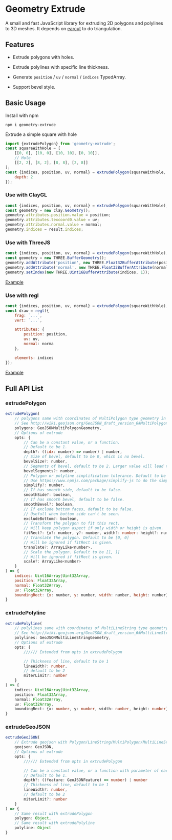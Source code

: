 # Geometry Extrude

A small and fast JavaScript library for extruding 2D polygons and polylines to 3D meshes. It depends on [earcut](https://github.com/mapbox/earcut) to do triangulation.

## Features

+ Extrude polygons with holes.

+ Extrude polylines with specific line thickness.

+ Generate `position` / `uv` / `normal` / `indices` TypedArray.

+ Support bevel style.

## Basic Usage

Install with npm

```
npm i geometry-extrude
```

Extrude a simple square with hole

```js
import {extrudePolygon} from 'geometry-extrude';
const squareWithHole = [
    [[0, 0], [10, 0], [10, 10], [0, 10]],
    // Hole
    [[2, 2], [8, 2], [8, 8], [2, 8]]
];
const {indices, position, uv, normal} = extrudePolygon(squareWithHole, {
    depth: 2
});
```

### Use with ClayGL

```js
const {indices, position, uv, normal} = extrudePolygon(squareWithHole);
const geometry = new clay.Geometry();
geometry.attributes.position.value = position;
geometry.attributes.texcoord0.value = uv;
geometry.attributes.normal.value = normal;
geometry.indices = result.indices;
```

### Use with ThreeJS

```js
const {indices, position, uv, normal} = extrudePolygon(squareWithHole);
const geometry = new THREE.BufferGeometry();
geometry.addAttribute('position', new THREE.Float32BufferAttribute(position, 3));
geometry.addAttribute('normal', new THREE.Float32BufferAttribute(normal, 3));
geometry.setIndex(new THREE.Uint16BufferAttribute(indices, 1));
```

[Example](https://github.com/pissang/geometry-extrude-example-threejs)

### Use with regl

```js
const {indices, position, uv, normal} = extrudePolygon(squareWithHole);
const draw = regl({
    frag: `...`,
    vert: `...`,

    attributes: {
        position: position,
        uv: uv,
        normal: norma
    },

    elements: indices
});
```

[Example](https://github.com/pissang/geometry-extrude-example-regl)

## Full API List

### extrudePolygon

```js
extrudePolygon(
    // polygons same with coordinates of MultiPolygon type geometry in GeoJSON
    // See http://wiki.geojson.org/GeoJSON_draft_version_6#MultiPolygon
    polygons: GeoJSONMultiPolygonGeometry,
    // Options of extrude
    opts: {
        // Can be a constant value, or a function.
        // Default to be 1.
        depth?: ((idx: number) => number) | number,
        // Size of bevel, default to be 0, which is no bevel.
        bevelSize?: number,
        // Segments of bevel, default to be 2. Larger value will lead to smoother bevel.
        bevelSegments?: number,
        // Polygon or polyline simplification tolerance. Default to be 0.
        // Use https://www.npmjs.com/package/simplify-js to do the simplification. Same with the tolerance parameter in it. The unit is same with depth and bevelSize
        simplify?: number,
        // If has smooth side, default to be false.
        smoothSide?: boolean,
        // If has smooth bevel, default to be false.
        smoothBevel?: boolean,
        // If exclude bottom faces, default to be false.
        // Usefull when bottom side can't be seen.
        excludeBottom?: boolean,
        // Transform the polygon to fit this rect.
        // Will keep polygon aspect if only width or height is given.
        fitRect?: {x?: number, y?: number, width?: number: height?: number},
        // Translate the polygon. Default to be [0, 0]
        // Will be ignored if fitRect is given.
        translate?: ArrayLike<number>,
        // Scale the polygon. Default to be [1, 1]
        // Will be ignored if fitRect is given.
        scale?: ArrayLike<number>
    }
) => {
    indices: Uint16Array|Uint32Array,
    position: Float32Array,
    normal: Float32Array,
    uv: Float32Array,
    boundingRect: {x: number, y: number, width: number, height: number}
}
```

### extrudePolyline

```typescript
extrudePolyline(
    // polylines same with coordinates of MultiLineString type geometry in GeoJSON
    // See http://wiki.geojson.org/GeoJSON_draft_version_6#MultiLineString
    polylines: GeoJSONMultiLineStringGeometry,
    // Options of extrude
    opts: {
        ////// Extended from opts in extrudePolygon

        // Thickness of line, default to be 1
        lineWidth?: number,
        // default to be 2
        miterLimit?: number
    }
) => {
    indices: Uint16Array|Uint32Array,
    position: Float32Array,
    normal: Float32Array,
    uv: Float32Array,
    boundingRect: {x: number, y: number, width: number, height: number}
}
```

### extrudeGeoJSON

```typescript
extrudeGeoJSON(
    // Extrude geojson with Polygon/LineString/MultiPolygon/MultiLineString geometries.
    geojson: GeoJSON,
    // Options of extrude
    opts: {
        ////// Extended from opts in extrudePolygon

        // Can be a constant value, or a function with parameter of each feature in geojson.
        // Default to be 1.
        depth?: ((feature: GeoJSONFeature) => number) | number
        // Thickness of line, default to be 1
        lineWidth?: number,
        // default to be 2
        miterLimit?: number
    }
) => {
    // Same result with extrudePolygon
    polygon: Object,
    // Same result with extrudePolyline
    polyline: Object
}
```
